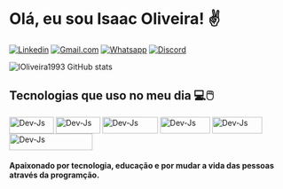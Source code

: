 
# Olá, eu sou Isaac Oliveira! ✌️

[![Linkedin](https://img.shields.io/badge/LinkedIn-0077B5?style=for-the-badge&logo=linkedin&logoColor=white)](https://linkedin.com/in/devisaac-oliveira1993)
[![Gmail.com](https://img.shields.io/badge/Gmail-D14836?style=for-the-badge&logo=gmail&logoColor=white)](https://isaactpoliveira@gmail.com)
[![Whatsapp](https://img.shields.io/badge/WhatsApp-25D366?style=for-the-badge&logo=whatsapp&logoColor=white)](https://api.whatsapp.com/send?phone=5592991155175&text=Hey,%20tudo%20bem%20com%20voc%C3%AA?%20Me%20chamo%20Isaac%20Oliveira%20e%20estou%20aqui%20para%20te%20atender.%20Me%20conte,%20como%20posso%20te%20ajudar?)
[![Discord](https://img.shields.io/badge/Discord-7289DA?style=for-the-badge&logo=discord&logoColor=white)]()

![IOliveira1993 GitHub stats](https://github-readme-stats.vercel.app/api?username=IOliveira1993&show_icons=true&theme=radical)

 
## Tecnologias que uso no meu dia 💻🖱️
 <img align="center" alt="Dev-Js" height="30" width="80" src="https://img.shields.io/badge/HTML5-E34F26?style=for-the-badge&logo=html5&logoColor=white"> <img align="center" alt="Dev-Js" height="30" width="80" src="https://img.shields.io/badge/CSS3-1572B6?style=for-the-badge&logo=css3&logoColor=white">  <img align="center" alt="Dev-Js" height="30" width="100" src="https://img.shields.io/badge/JavaScript-F7DF1E?style=for-the-badge&logo=javascript&logoColor=black">  <img align="center" alt="Dev-Js" height="30" width="90" src="https://img.shields.io/badge/Node.js-43853D?style=for-the-badge&logo=node.js&logoColor=white">  <img align="center" alt="Dev-Js" height="30" width="90" src="https://img.shields.io/badge/React-20232A?style=for-the-badge&logo=react&logoColor=61DAFB">  <img align="center" alt="Dev-Js" height="30" width="150" src="https://img.shields.io/badge/Microsoft%20SQL%20Server-CC2927?style=for-the-badge&logo=microsoft%20sql%20server&logoColor=white"> 




#### Apaixonado por tecnologia, educação e por mudar a vida das pessoas através da programção.
